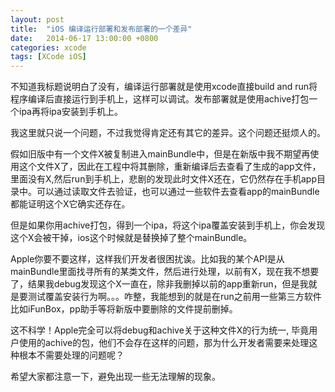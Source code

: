 ```yaml
---
layout: post
title:  "iOS 编译运行部署和发布部署的一个差异"
date:   2014-06-17 13:00:00 +0800
categories: xcode
tags: [XCode iOS]
---
```

 
不知道我标题说明白了没有，编译运行部署就是使用xcode直接build and run将程序编译后直接运行到手机上，这样可以调试。发布部署就是使用achive打包一个ipa再将ipa安装到手机上。

我这里就只说一个问题，不过我觉得肯定还有其它的差异。这个问题还挺烦人的。

假如旧版中有一个文件X被复制进入mainBundle中，但是在新版中我不期望再使用这个文件X了，因此在工程中将其删除，重新编译后去查看了生成的app文件，里面没有X,然后run到手机上，悲剧的发现此时文件X还在，它仍然存在手机app目录中。可以通过读取文件去验证，也可以通过一些软件去查看app的mainBundle都能证明这个X它确实还存在。
 
但是如果你用achive打包，得到一个ipa，将这个ipa覆盖安装到手机上，你会发现这个X会被干掉，ios这个时候就是替换掉了整个mainBundle。
      
Apple你要不要这样，这样我们开发者很困扰诶。比如我的某个API是从mainBundle里面找寻所有的某类文件，然后进行处理，以前有X，现在我不想要了，结果我debug发现这个X一直在，除非我删掉以前的app重新run，但是我就是要测试覆盖安装行为啊。。。咋整，我能想到的就是在run之前用一些第三方软件比如iFunBox，pp助手等将新版中要删除的文件提前删掉。
      
这不科学！Apple完全可以将debug和achive关于这种文件X的行为统一, 毕竟用户使用的achive的包，他们不会存在这样的问题，那为什么开发者需要来处理这种根本不需要处理的问题呢？

希望大家都注意一下，避免出现一些无法理解的现象。